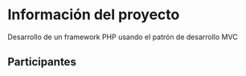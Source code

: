 # Información del proyecto

Desarrollo de un framework PHP usando el patrón de desarrollo MVC

## Participantes